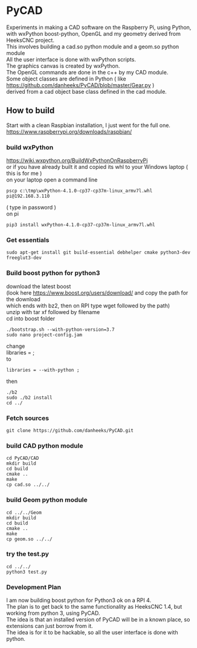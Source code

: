 # PyCAD
Experiments in making a CAD software on the Raspberry Pi, using Python, with wxPython boost-python, OpenGL and my geometry derived from HeeksCNC project.\
This involves building a cad.so python module and a geom.so python module\
All the user interface is done with wxPython scripts.\
The graphics canvas is created by wxPython.\
The OpenGL commands are done in the c++ by my CAD module.\
Some object classes are defined in Python ( like https://github.com/danheeks/PyCAD/blob/master/Gear.py )\
derived from a cad object base class defined in the cad module.

## How to build ##
Start with a clean Raspbian installation, I just went for the full one. https://www.raspberrypi.org/downloads/raspbian/

### build wxPython ###
https://wiki.wxpython.org/BuildWxPythonOnRaspberryPi \
or if you have already built it and copied its whl to your Windows laptop ( this is for me )\
on your laptop open a command line
```
pscp c:\tmp\wxPython-4.1.0-cp37-cp37m-linux_armv7l.whl pi@192.168.3.110
```
( type in password )\
on pi
```
pip3 install wxPython-4.1.0-cp37-cp37m-linux_armv7l.whl
```

### Get essentials ###
```
sudo apt-get install git build-essential debhelper cmake python3-dev freeglut3-dev
```

### Build boost python for python3 ###
download the latest boost\
(look here https://www.boost.org/users/download/ and copy the path for the download\
which ends with bz2, then on RPI type wget followed by the path)\
unzip with tar xf followed by filename\
cd into boost folder
```
./bootstrap.sh --with-python-version=3.7
sudo nano project-config.jam
```
change\
libraries = ;\
to
```
libraries = --with-python ;
```
then
```
./b2
sudo ./b2 install
cd ../
```

### Fetch sources ###
```
git clone https://github.com/danheeks/PyCAD.git
```

### build CAD python module ###
```
cd PyCAD/CAD
mkdir build
cd build
cmake ..
make
cp cad.so ../../
```

### build Geom python module ###
```
cd ../../Geom
mkdir build
cd build
cmake ..
make
cp geom.so ../../

```

### try the test.py ###
```
cd ../../
python3 test.py
```

### Development Plan ###
I am now building boost python for Python3 ok on a RPI 4.\
The plan is to get back to the same functionality as HeeksCNC 1.4, but working from python 3, using PyCAD.\
The idea is that an installed version of PyCAD will be in a known place, so extensions can just borrow from it.\
The idea is for it to be hackable, so all the user interface is done with python.
